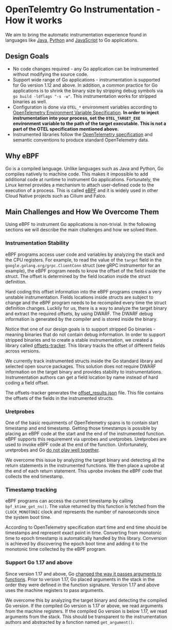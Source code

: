 # OpenTelemtry Go Instrumentation - How it works

We aim to bring the automatic instrumentation experience found in languages like [Java](https://github.com/open-telemetry/opentelemetry-java-instrumentation), [Python](https://github.com/open-telemetry/opentelemetry-python-contrib) and [JavaScript](https://github.com/open-telemetry/opentelemetry-js-contrib) to Go applications.

## Design Goals

- No code changes required - any Go application can be instrumented without modifying the source code.
- Support wide range of Go applications - instrumentation is supported for Go version 1.12 and above. In addition, a common practice for Go applications is to shrink the binary size by stripping debug symbols via `go build -ldflags "-s -w"`. This instrumentation works for stripped binaries as well.
- Configuration is done via `OTEL_*` environment variables according to [OpenTelemetry Environment Variable Specification](https://github.com/open-telemetry/opentelemetry-specification/blob/main/specification/sdk-environment-variables.md#general-sdk-configuration).
  **In order to inject instrumentation into your process, set the `OTEL_TARGET_EXE` environment variable to the path of the target executable. This is not a part of the OTEL specification mentioned above.**
- Instrumented libraries follow the [OpenTelemetry specification](https://github.com/open-telemetry/opentelemetry-specification) and semantic conventions to produce standard OpenTelemetry data.

## Why eBPF

Go is a compiled language. Unlike languages such as Java and Python, Go compiles natively to machine code. This makes it impossible to add additional code at runtime to instrument Go applications.
Fortunately, the Linux kernel provides a mechanism to attach user-defined code to the execution of a process. This is called [eBPF](https://ebpf.io/) and it is widely used in other Cloud Native projects such as Cilium and Falco.

## Main Challenges and How We Overcome Them

Using eBPF to instrument Go applications is non-trivial. In the following sections we will describe the main challenges and how we solved them.

### Instrumentation Stability

eBPF programs access user code and variables by analyzing the stack and the CPU registers. For example, to read the value of the `target` field in the `google.golang.org/grpc.ClientConn` struct (see gRPC instrumentor for an example), the eBPF program needs to know the offset of the field inside the struct. The offset is determined by the field location inside the struct definition.

Hard coding this offset information into the eBPF programs creates a very unstable instrumentation. Fields locations inside structs are subject to change and the eBPF program needs to be recompiled every time the struct definition changes.
Luckily for us, there is a way to analyze the target binary and extract the required offsets, by using DWARF. The DWARF debug information is generated by the compiler and is stored inside the binary.

Notice that one of our design goals is to support stripped Go binaries - meaning binaries that do not contain debug information. In order to support stripped binaries and to create a stable instrumentation, we created a library called [offsets-tracker](https://github.com/keyval-dev/offsets-tracker). This library tracks the offset of different fields across versions.

We currently track instrumented structs inside the Go standard library and selected open source packages. This solution does not require DWARF information on the target binary and provides stability to instrumentations. Instrumentation authors can get a field location by name instead of hard coding a field offset.

The offsets-tracker generates the [offset_results.json](https://github.com/open-telemetry/opentelemetry-go-instrumentation/blob/master/pkg/inject/offset_results.json) file. This file contains the offsets of the fields in the instrumented structs.

### Uretprobes

One of the basic requirments of OpenTelemetry spans is to contain start timestamp and end timestamp. Getting those timestamps is possible by placing an eBPF code at the start and the end of the instrumented function. eBPF supports this requirement via uprobes and uretprobes. Uretprobes are used to invoke eBPF code at the end of the function. Unfortunately, uretprobes and Go [do not play well together](https://github.com/golang/go/issues/22008).

We overcome this issue by analyzing the target binary and detecting all the return statements in the instrumented functions. We then place a uprobe at the end of each return statement. This uprobe invokes the eBPF code that collects the end timestamp.

### Timestamp tracking

eBPF programs can access the current timestamp by calling `bpf_ktime_get_ns()`. The value returned by this function is fetched from the `CLOCK_MONOTONIC` clock and represents the number of nanoseconds since the system boot time.

According to OpenTelemetry specification start time and end time should be timestamps and represent exact point in time. Converting from monotonic time to epoch timestamp is automatically handled by this library. Conversion is achieved by discovering the epoch boot time and adding it to the monotonic time collected by the eBPF program.

### Support Go 1.17 and above

Since version 1.17 and above, Go [changed the way it passes arguments to functions](https://go.googlesource.com/go/+/refs/heads/dev.regabi/src/cmd/compile/internal-abi.md#function-call-argument-and-result-passing).
Prior to version 1.17, Go placed arguments in the stack in the order they were defined in the function signature. Version 1.17 and above uses the machine registers to pass arguments.

We overcome this by analyzing the target binary and detecting the compiled Go version. If the compiled Go version is 1.17 or above, we read arguments from the machine registers. If the compiled Go version is below 1.17, we read arguments from the stack. This should be transparent to the instrumentation authors and abstracted by a function named `get_argument()`.
